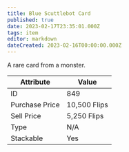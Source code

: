 ```yaml
---
title: Blue Scuttlebot Card
published: true
date: 2023-02-17T23:35:01.000Z
tags: item
editor: markdown
dateCreated: 2023-02-16T00:00:00.000Z
---
```


A rare card from a monster.

|Attribute|Value|
|-|-|
|ID|849|
|Purchase Price|10,500 Flips|
|Sell Price|5,250 Flips|
|Type|N/A|
|Stackable|Yes|


